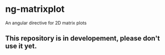 # ng-matrixplot

An angular directive for 2D matrix plots

## This repository is in developement, please don't use it yet.
